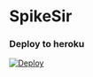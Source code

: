 # SpikeSir

### Deploy to heroku

[![Deploy](https://www.herokucdn.com/deploy/button.svg)](https://heroku.com/deploy)

